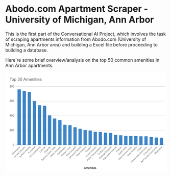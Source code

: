 # Abodo.com Apartment Scraper - University of Michigan, Ann Arbor

This is the first part of the Conversational AI Project, which involves the task of scraping apartments information from Abodo.com (University of Michigan, Ann Arbor area) and building a Excel file before proceeding to building a database.

Here're some brief overview/analysis on the top 50 common amenities in Ann Arbor apartments.

![Top_50_Amenities_in_Ann_Arbor_Area](Analysis.png)
